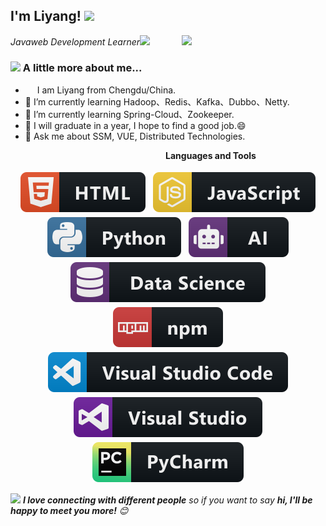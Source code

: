 <h2>I'm Liyang! <img src="https://media.giphy.com/media/12oufCB0MyZ1Go/giphy.gif" width="50"></h2>
<img align='right' src="https://media.giphy.com/media/M9gbBd9nbDrOTu1Mqx/giphy.gif" width="230">
<p><em>Javaweb Development Learner<img src="https://media.giphy.com/media/WUlplcMpOCEmTGBtBW/giphy.gif" width="30"> 
</em></p>

### <img src="https://media.giphy.com/media/VgCDAzcKvsR6OM0uWg/giphy.gif" width="50"> A little more about me...  

<!--
**MyGentleLife/MyGentleLife** is a ✨ _special_ ✨ repository because its `README.md` (this file) appears on your GitHub profile.-->
- <img src ="https://s3.amazonaws.com/pix.iemoji.com/images/emoji/apple/ios-12/256/boy-light-skin-tone.png" height= 15px width = 15px> I am Liyang from Chengdu/China.
- 🔭 I’m currently learning Hadoop、Redis、Kafka、Dubbo、Netty.
- 🌱 I’m currently learning Spring-Cloud、Zookeeper.
- 👯 I will graduate in a year, I hope to find a good job.😄
- 💬 Ask me about SSM, VUE, Distributed Technologies.

&nbsp;&nbsp;&nbsp;&nbsp;&nbsp;&nbsp;&nbsp;&nbsp;&nbsp;&nbsp;&nbsp;&nbsp;&nbsp;&nbsp;&nbsp;&nbsp;&nbsp;&nbsp;&nbsp;&nbsp;&nbsp;&nbsp;&nbsp;&nbsp;&nbsp;&nbsp;&nbsp;&nbsp;&nbsp;&nbsp;&nbsp;&nbsp;&nbsp;&nbsp;&nbsp;&nbsp;&nbsp;&nbsp;&nbsp;&nbsp;&nbsp;&nbsp;&nbsp;&nbsp;&nbsp;&nbsp;&nbsp;&nbsp;&nbsp;&nbsp;&nbsp;&nbsp;&nbsp;&nbsp;&nbsp;&nbsp;&nbsp;&nbsp;&nbsp;&nbsp;&nbsp;&nbsp;&nbsp;<b>Languages and Tools</b> <br>

<p align="center">
 <img src="Images/html.svg" alt="html" style="vertical-align:top; margin:4px">
 <img src="Images/javascript.svg" alt="javascript" style="vertical-align:top; margin:4px">
 <img src="Images/python.svg" alt="python" style="vertical-align:top; margin:4px">
 <img src="Images/ai.svg" alt="ai" style="vertical-align:top; margin:4px">
 <img src="Images/datascience.svg" alt="datascience" style="vertical-align:top; margin:4px">
 <img src="Images/npm.svg" alt="npm" style="vertical-align:top; margin:4px">
 <img src="Images/visualstudio_code.svg" alt="vscode" style="vertical-align:top; margin:4px">
 <img src="Images/visualstudio.svg" alt="vs" style="vertical-align:top; margin:4px">
 <img src="Images/jetbrains_pycharm.svg" alt="pycharm" style="vertical-align:top; margin:4px">
</p>

<img src="https://media.giphy.com/media/LnQjpWaON8nhr21vNW/giphy.gif" width="60"> <em><b>I love connecting with different people</b> so if you want to say <b>hi, I'll be happy to meet you more!</b> 😊</em>
